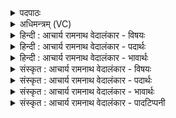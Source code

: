 <details><summary>पदपाठः</summary>

अ꣣भिक्र꣡न्द꣢न्। अ꣣भि। क्र꣡न्द꣢꣯न्। क꣣ल꣡श꣢म्। वा꣡जी꣢। अ꣣र्षति। प꣡तिः꣢꣯। दि꣣वः꣢। श꣡त꣢धा꣢रः। श꣣त꣢। धा꣣रः। विचक्षणः꣣। वि꣢। चक्षणः꣢। ह꣡रिः꣢꣯। मि꣣त्र꣡स्य꣢। मि꣢। त्र꣡स्य꣢꣯। स꣡द꣢꣯नेषु। सी꣣दति। मर्मृजानः꣢। अ꣡वि꣢꣯भिः। सि꣡न्धु꣢꣯भिः। वृ꣡षा꣢꣯। १०३२।
</details>

<details><summary>अधिमन्त्रम् (VC)</summary>

- पवमानः सोमः
- त्रय ऋषयः
- जगती
- निषादः
</details>

<details><summary>हिन्दी : आचार्य रामनाथ वेदालंकार - विषयः</summary>

अगले मन्त्र में वर्षक बादल और परमात्मा का वर्णन है।
</details>

<details><summary>हिन्दी : आचार्य रामनाथ वेदालंकार - पदार्थः</summary>

पदार्थान्वयभाषाः -  प्रथम—बादल के पक्ष में। (वाजी) बलवान् सोम अर्थात् वर्षा करनेवाला बादल (अभिक्रन्दन्) गर्जता हुआ, वर्षाजल द्वारा (कलशम्) भूमण्डलरूप कलश में (अर्षति) जाता है। वह (दिवः पतिः) अन्तरिक्ष का अधिपति, (शतधारः) बहुत धारोंवाला और (विचक्षणः) कार्यकुशल है। (हरिः) जलों को जहाँ-तहाँ ले जानेवाला वह (मित्रस्य) सूर्य के (सदनेषु) स्थिति-स्थान पर्वत आदियों में (सीदति) जाता है। साथ ही (वृषा) वर्षा करनेवाला वह (अविभिः) वेगगामिनी (सिन्धुभिः) नदियों के द्वारा (मर्मृजानः) भूमि के भागों को अतिशय शुद्ध करता है ॥ द्वितीय—परमात्मा के पक्ष में। (वाजी) बलवान् सोम अर्थात् आनन्दवर्षक परमात्मा (अभिक्रन्दन्) उपदेश देता हुआ, (कलशम्) आत्मा रूप कलश में (अर्षति) जाता है। वह (दिवः पतिः) जीवात्मा का पालनकर्ता, (शतधारः) आनन्द की सैकड़ों धाराओं को बहानेवाला और (विचक्षणः) विशेष द्रष्टा है। (हरिः) पापों का हर्ता वह (मित्रस्य) अपने सखा जीवात्मा के (सदनेषु) अन्नमय-प्राणमय-मनोमय आदि कोशों में (सीदति) स्थित होता है। साथ ही, (वृषा) सुख बरसानेवाला वह (अविभिः) रक्षा करनेवाली (सिन्धुभिः) आनन्दरस की नदियों से (मर्मृजानः) उपासक के अन्तःकरण को शुद्ध करता है ॥२॥ यहाँ श्लेषालङ्कार है ॥२॥
</details>

<details><summary>हिन्दी : आचार्य रामनाथ वेदालंकार - भावार्थः</summary>

भावार्थभाषाः -  बादल की जल-वर्षा से पृथिवी के समान परमात्मा की आनन्दवर्षा से योगसाधक की मनोभूमि सरस और निर्मल हो जाती है ॥२॥
</details>

<details><summary>संस्कृत : आचार्य रामनाथ वेदालंकार - विषयः</summary>

अथ वर्षकं पर्जन्यं परमात्मानं च वर्णयति।
</details>

<details><summary>संस्कृत : आचार्य रामनाथ वेदालंकार - पदार्थः</summary>

पदार्थान्वयभाषाः -  प्रथमः—पर्जन्यपरः। (वाजी) बलवान् सोमः वर्षकः पर्जन्यः (अभिक्रन्दन्) स्तनयन्, वृष्टिजलेन (कलशम्) भूमण्डलरूपं घटम् (अर्षति) गच्छति। सः (दिवः पतिः) अन्तरिक्षस्य अधिपतिः, (शतधारः) बहुधारः (विचक्षणः) कार्यकुशलश्च वर्तते। (हरिः) उदकानां यत्र तत्र हर्ता सः (मित्रस्य) सूर्यस्य (सदनेषु) स्थितिस्थानेषु पर्वतादिषु (सीदति) गच्छति। किञ्च (वृषा) वर्षकः सः (अविभिः) गन्त्रीभिः, वेगगामिनीभिः। [अवतिर्गत्यर्थः।] (सिन्धुभिः) नदीभिः (मर्मृजानः) अतिशयेन भूभागान् शोधयन् भवति ॥ द्वितीयः—परमात्मपरः (वाजी) बलवान् (सोमः) आनन्दवर्षकः परमात्मा (अभिक्रन्दन्) उपदिशन् (कलशम्) आत्मरूपं घटम् (अर्षति) गच्छति। सः (दिवः पतिः) जीवात्मनः पालयिता, (शतधारः) आनन्दस्य बह्वीनां धाराणां प्रवाहकः, (विचक्षणः) विशेषेण द्रष्टा च वर्तते। (हरिः) पापहर्ता सः (मित्रस्य) सख्युः जीवात्मनः (सदनेषु) अन्नमयप्राणमयमनोमयादिकोशेषु (सीदति) आस्ते। किञ्च (वृषा) सुखवर्षकः सः (अविभिः) रक्षिकाभिः (सिन्धुभिः) आनन्दरसतरङ्गिणीभिः (मर्मृजानः) उपासकस्यान्तःकरणं शोधयन् भवति ॥२॥ अत्र श्लेषालङ्कारः ॥२॥
</details>

<details><summary>संस्कृत : आचार्य रामनाथ वेदालंकार - भावार्थः</summary>

भावार्थभाषाः -  पर्जन्यस्य जलवृष्ट्या पृथिवीव परमात्मन आनन्दरसवृष्ट्या योगसाधकस्य मनोभूमिः सरसा निर्मला च जायते ॥२॥
</details>

<details><summary>संस्कृत : आचार्य रामनाथ वेदालंकार - पादटिप्पनी</summary>

टिप्पणी:   १. ऋ० ९।८६।११,ऋषिः सिकता निवावरी।
</details>